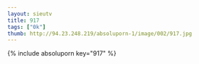 ```yaml
--- 
layout: sieutv
title: 917
tags: ["0k"]
thumb: http://94.23.248.219/absoluporn-1/image/002/917.jpg
---
```

{% include absoluporn key="917" %} 
